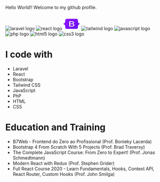 <p align="left">Hello World!! Welcome to my github profile.</p>

###
<div align="left">  
  <img src="https://cdn.jsdelivr.net/gh/devicons/devicon/icons/laravel/laravel-plain-wordmark.svg" height="40" width="52" alt="laravel logo" />        
  <img src="https://cdn.jsdelivr.net/gh/devicons/devicon/icons/react/react-original.svg" height="40" width="52" alt="react logo"  />
  <img src="https://github.com/devicons/devicon/blob/v2.15.1/icons/bootstrap/bootstrap-original.svg" height="40" width="52" alt="bootstrap logo"  />
  <img src="https://cdn.jsdelivr.net/gh/devicons/devicon/icons/tailwindcss/tailwindcss-plain.svg" height="40" width="52" alt="tailwind logo" />      
  <img src="https://cdn.jsdelivr.net/gh/devicons/devicon/icons/javascript/javascript-original.svg" height="40" width="52" alt="javascript logo"  />
  <img src="https://cdn.jsdelivr.net/gh/devicons/devicon/icons/php/php-original.svg" height="40" width="52" alt="php logo"  />
  <img src="https://cdn.jsdelivr.net/gh/devicons/devicon/icons/html5/html5-original.svg" height="40" width="52" alt="html5 logo"  />
  <img src="https://cdn.jsdelivr.net/gh/devicons/devicon/icons/css3/css3-original.svg" height="40" width="52" alt="css3 logo"  />
</div>

###
<h1 align="left">I code with</h1>
<ul>
    <li>Laravel</li>
    <li>React</li>
    <li>Bootstrap</li>
    <li>Tailwind CSS</li>
    <li>JavaScript</li>
    <li>PhP</li>
    <li>HTML</li>
    <li>CSS</li> 
</ul>

###
<h1 align="left">Education and Training</h1>
  <ul>
    <li>B7Web - Frontend do Zero ao Profissional (Prof. Bonieky Lacerda)</li>
    <li>Bootstrap 4 From Scratch With 5 Projects (Prof. Brad Traversy)</li>
    <li>The Complete JavaScript Course: From Zero to Expert! (Prof. Jonas Schmedtmann)</li>
    <li>Modern React with Redux (Prof. Stephen Grider)</li> 
    <li>Full React Course 2020 - Learn Fundamentals, Hooks, Context API, React Router, Custom Hooks (Prof. John Smilga)</li>
  </ul>

